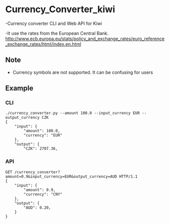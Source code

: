 # Currency_Converter_kiwi
-Currency converter CLI and Web API for Kiwi

-It use the rates from the European Central Bank. http://www.ecb.europa.eu/stats/policy_and_exchange_rates/euro_reference_exchange_rates/html/index.en.html 

## Note

- Currency symbols are not supported. It can be confusing for users 

## Example

### CLI
```
./currency_converter.py --amount 100.0 --input_currency EUR --output_currency CZK
{   
    "input": {
        "amount": 100.0,
        "currency": "EUR"
    },
    "output": {
        "CZK": 2707.36, 
```
### API
```
GET /currency_converter?amount=0.9&input_currency=EUR&output_currency=AUD HTTP/1.1
{   
    "input": {
        "amount": 0.9,
        "currency": "CNY"
    },
    "output": {
        "AUD": 0.20, 
    }
}
